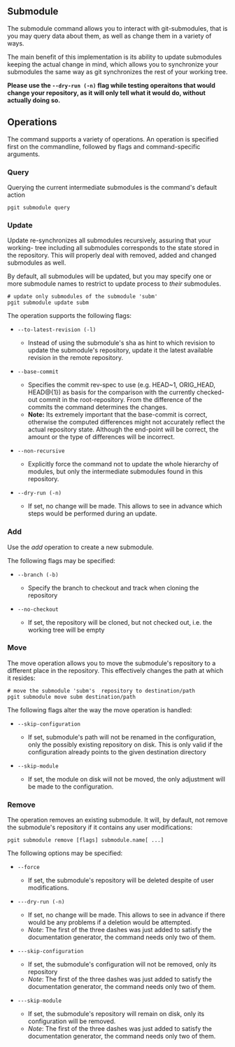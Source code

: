 ## Submodule

The submodule command allows you to interact with git-submodules, that is you may query data about them, as well as change them in a variety of ways.

The main benefit of this implementation is its ability to update submodules keeping the actual change in mind, which allows you to synchronize your submodules the same way as git synchronizes the rest of your working tree.

**Please use the `--dry-run (-n)` flag while testing operaitons that would change your repository, as it will only tell what it would do, without actually doing so.**

## Operations

The command supports a variety of operations. An operation is specified first on the commandline, followed by flags and command-specific arguments.

### Query

Querying the current intermediate submodules is the command's default action
    
    pgit submodule query

### Update

Update re-synchronizes all submodules recursively, assuring that your working- tree including all submodules corresponds to the state stored in the repository. This will properly deal with removed, added and changed submodules as well.

By default, all submodules will be updated, but you may specify one or more submodule names to restrict to update process to *their* submodules.

    # update only submodules of the submodule 'subm'
    pgit submodule update subm
    

The operation supports the following flags:

* `--to-latest-revision (-l)`

    - Instead of using the submodule's sha as hint to which revision to update the submodule's repository, update it the latest available revision in the remote repository.
 
* `--base-commit`

    - Specifies the commit rev-spec to use (e.g. HEAD~1, ORIG_HEAD, HEAD@{1}) as basis for the comparison with the currently checked-out commit in the root-repository. From the difference of the commits the command determines the changes.
    - **Note:** Its extremely important that the base-commit is correct, otherwise the computed differences might not accurately reflect the actual repository state. Although the end-point will be correct, the amount or the type of differences will be incorrect.
 
* `--non-recursive`

    - Explicitly force the command not to update the whole hierarchy of modules, but only the intermediate submodules found in this repository.

* `--dry-run (-n)`

    - If set, no change will be made. This allows to see in advance which steps would be performed during an update.

 
### Add

Use the *add* operation to create a new submodule.
    
The following flags may be specified:

* `--branch (-b)`

    - Specify the branch to checkout and track when cloning the repository
 
* `--no-checkout`

    - If set, the repository will be cloned, but not checked out, i.e. the working tree will be empty
 
 
### Move

The move operation allows you to move the submodule's repository to a different place in the repository. This effectively changes the path at which it resides:

    # move the submodule 'subm's  repository to destination/path
    pgit submodule move subm destination/path
    
The following flags alter the way the move operation is handled:

* `--skip-configuration`

    - If set, submodule's path will not be renamed in the configuration, only the possibly existing repository on disk. This is only valid if the configuration already points to the given destination directory
 
* `--skip-module`

    - If set, the module on disk will not be moved, the only adjustment will be made to the configuration.
 
 
### Remove

The operation removes an existing submodule. It will, by default, not remove the submodule's repository if it contains any user modifications:
    
    pgit submodule remove [flags] submodule.name[ ...]
    
    
The following options may be specified:
    
* `--force`

    - If set, the submodule's repository will be deleted despite of user modifications.
 
* `---dry-run (-n)`

    - If set, no change will be made. This allows to see in advance if there would be any problems if a deletion would be attempted.
    - *Note*: The first of the three dashes was just added to satisfy the documentation generator, the command needs only two of them.
 
* `---skip-configuration`

    - If set, the submodule's configuration will not be removed, only its repository
    - *Note*: The first of the three dashes was just added to satisfy the documentation generator, the command needs only two of them.
 
* `---skip-module`

    - If set, the submodule's repository will remain on disk, only its configuration will be removed.
    - *Note*: The first of the three dashes was just added to satisfy the documentation generator, the command needs only two of them.
